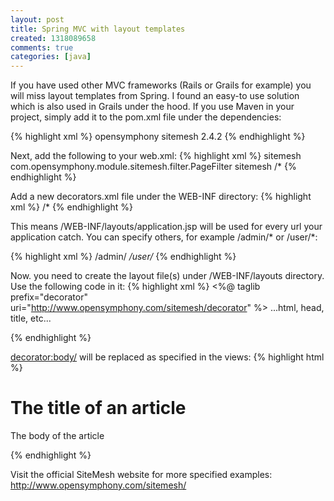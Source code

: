 ```yaml
---
layout: post
title: Spring MVC with layout templates
created: 1318089658
comments: true
categories: [java]
---
```

If you have used other MVC frameworks (Rails or Grails for example) you will miss layout templates from Spring. I found an easy-to use solution which is also used in Grails under the hood. If you use Maven in your project, simply add it to the pom.xml file under the dependencies:

{% highlight xml %}
<dependency>
    <groupId>opensymphony</groupId>
    <artifactId>sitemesh</artifactId>
    <version>2.4.2</version>
</dependency>
{% endhighlight %}

Next, add the following to your web.xml:
{% highlight xml %}
<filter>
    <filter-name>sitemesh</filter-name>
    <filter-class>com.opensymphony.module.sitemesh.filter.PageFilter</filter-class>
</filter>
<filter-mapping>
    <filter-name>sitemesh</filter-name>
    <url-pattern>/*</url-pattern>
</filter-mapping>
{% endhighlight %}

Add a new decorators.xml file under the WEB-INF directory:
{% highlight xml %}
<decorators defaultdir="/WEB-INF/layouts">
    <decorator name="application" page="application.jsp">
        <pattern>/*</pattern>
    </decorator>
</decorators>
{% endhighlight %}

This means /WEB-INF/layouts/application.jsp will be used for every url your application catch. You can specify others, for example /admin/* or /user/*:

{% highlight xml %}
    <decorator name="admin" page="admin.jsp">
        <pattern>/admin/*</pattern>
    </decorator>
    <decorator name="user" page="login.jsp">
        <pattern>/user/*</pattern>
    </decorator>
{% endhighlight %}

Now. you need to create the layout file(s) under /WEB-INF/layouts directory. Use the following code in it:
{% highlight xml %}
<%@ taglib prefix="decorator" uri="http://www.opensymphony.com/sitemesh/decorator" %>
...html, head, title, etc...
<nav>
<decorator:navigation/>
</nav>
<decorator:body/>
{% endhighlight %}

<decorator:body/> will be replaced as specified in the views:
{% highlight html %}
<body>
   <h1>The title of an article</h1>
   <p>The body of the article</p>
</body>
{% endhighlight %}

Visit the official SiteMesh website for more specified examples: http://www.opensymphony.com/sitemesh/
